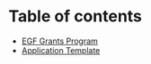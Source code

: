 # Table of contents

* [EGF Grants Program](README.md)
* [Application Template](applications/application-template.md)
